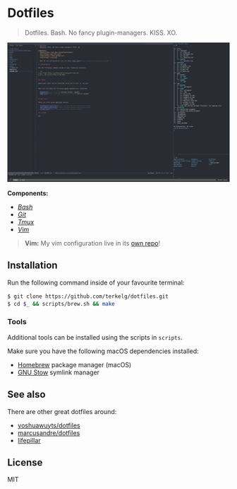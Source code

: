 # Dotfiles
> Dotfiles. Bash. No fancy plugin-managers. KISS. XO.

![screenshot](https://github.com/terkelg/dotfiles/blob/master/screenshot.jpg?raw=true)

**Components:**
- *[Bash](https://www.gnu.org/software/bash/)*
- *[Git](https://git-scm.com/)*
- *[Tmux](https://tmux.github.io/)*
- *[Vim](https://vim.org)*

> **Vim:** My vim configuration live in its [own repo](https://github.com/terkelg/vimrc)!

## Installation

Run the following command inside of your favourite terminal:

```sh
$ git clone https://github.com/terkelg/dotfiles.git
$ cd $_ && scripts/brew.sh && make
```

### Tools

Additional tools can be installed using the scripts in `scripts`.


Make sure you have the following macOS dependencies installed:

- [Homebrew](http://brew.sh) package manager (macOS)
- [GNU Stow](https://www.gnu.org/software/stow/) symlink manager


## See also

There are other great dotfiles around:

- [yoshuawuyts/dotfiles](https://github.com/yoshuawuyts/dotfiles)
- [marcusandre/dotfiles](https://github.com/marcusandre/dotfiles)
- [lifepillar](https://github.com/lifepillar/dotfiles)

## License

MIT
